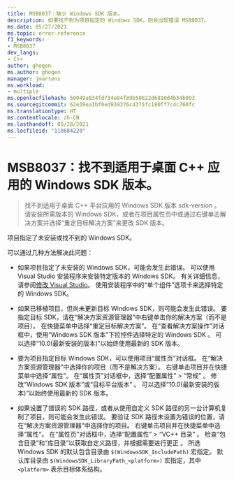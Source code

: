 ```yaml
---
title: MSB8037：缺少 Windows SDK 版本。
description: 如果找不到为项目指定的 Windows SDK，则会出现错误 MSB8037。
ms.date: 05/27/2021
ms.topic: error-reference
f1_keywords:
- MSB8037
dev_langs:
- C++
author: ghogen
ms.author: ghogen
manager: jmartens
ms.workload:
- multiple
ms.openlocfilehash: 50049a834fd734e84f89b50822d6810d4b34b093
ms.sourcegitcommit: 62e39ea1bf0ed939376c4375fc180ff7c4c760fc
ms.translationtype: HT
ms.contentlocale: zh-CN
ms.lasthandoff: 05/28/2021
ms.locfileid: "110684220"
---
```

# <a name="msb8037-the-windows-sdk-version-for-desktop-c-apps-wasnt-found"></a>MSB8037：找不到适用于桌面 C++ 应用的 Windows SDK 版本。

> 找不到适用于桌面 C++ 平台应用的 Windows SDK 版本 sdk-version 。 请安装所需版本的 Windows SDK，或者在项目属性页中或通过右键单击解决方案并选择“重定目标解决方案”来更改 SDK 版本。

项目指定了未安装或找不到的 Windows SDK。

可以通过几种方法解决此问题：

- 如果项目指定了未安装的 Windows SDK，可能会发生此错误。 可以使用 Visual Studio 安装程序来安装特定版本的 Windows SDK。 有关详细信息，请参阅[修改 Visual Studio](../../install/modify-visual-studio.md)。 使用安装程序中的“单个组件”选项卡来选择特定的 Windows SDK。

- 如果已移植项目，但尚未更新目标 Windows SDK，则可能会发生此错误。 要指定目标 SDK，请在“解决方案资源管理器”中右键单击你的解决方案（而不是项目）。 在快捷菜单中选择“重定目标解决方案”。 在“查看解决方案操作”对话框中，使用“Windows SDK 版本”下拉控件选择特定的 Windows SDK 。 可以选择“10.0(最新安装的版本)”以始终使用最新的 SDK 版本。

- 要为项目指定目标 Windows SDK，可以使用项目“属性页”对话框。 在“解决方案资源管理器”中选择你的项目（而不是解决方案）。 右键单击项目并在快捷菜单中选择“属性”。 在“属性页”对话框中，选择“配置属性” > “常规”  。 修改“Windows SDK 版本”或“目标平台版本” 。 可以选择“10.0(最新安装的版本)”以始终使用最新的 SDK 版本。

- 如果设置了错误的 SDK 路径，或者从使用自定义 SDK 路径的另一台计算机复制了项目，则可能会发生此错误。 要验证 SDK 路径未设置为错误的位置，请在“解决方案资源管理器”中选择你的项目。 右键单击项目并在快捷菜单中选择“属性”。 在“属性页”对话框中，选择“配置属性” > “VC++ 目录”  。 检查“包含目录”和“库目录”以获取自定义路径，并根据需要进行更正 。 所选 Windows SDK 的默认包含目录由 `$(WindowsSDK_IncludePath)` 宏指定。 默认库目录由 `$(WindowsSDK_LibraryPath_<platform>)` 宏指定，其中 `<platform>` 表示目标体系结构。
